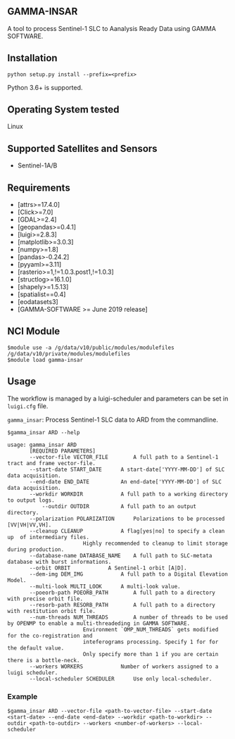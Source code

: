## GAMMA-INSAR

A tool to process Sentinel-1 SLC to Aanalysis Ready Data using GAMMA SOFTWARE.

## Installation

    python setup.py install --prefix=<prefix> 

Python 3.6+ is supported.

## Operating System tested
Linux

## Supported Satellites and Sensors
* Sentinel-1A/B

## Requirements
* [attrs>=17.4.0]
* [Click>=7.0]
* [GDAL>=2.4]
* [geopandas>=0.4.1]
* [luigi>=2.8.3]
* [matplotlib>=3.0.3]
* [numpy>=1.8]
* [pandas>-0.24.2]
* [pyyaml>=3.11]
* [rasterio>=1,!=1.0.3.post1,!=1.0.3]
* [structlog>=16.1.0]
* [shapely>=1.5.13]
* [spatialist==0.4]
* [eodatasets3]
* [GAMMA-SOFTWARE >= June 2019 release]


## NCI Module
	$module use -a /g/data/v10/public/modules/modulefiles /g/data/v10/private/modules/modulefiles 
	$module load gamma-insar

## Usage

The workflow is managed by a luigi-scheduler and parameters can be set in `luigi.cfg` file.


`gamma_insar`: Process Sentinel-1 SLC data to ARD from the commandline.

	$gamma_insar ARD --help

	usage: gamma_insar ARD
		   [REQUIRED PARAMETERS]
		   --vector-file VECTOR_FILE		A full path to a Sentinel-1 tract and frame vector-file.
		   --start-date START_DATE		A start-date['YYYY-MM-DD'] of SLC data acquisition.
		   --end-date END_DATE			An end-date['YYYY-MM-DD'] of SLC data acquisition.
		   --workdir WORKDIR			A full path to a working directory to output logs.
	           --outdir OUTDIR	 		A full path to an output directory.
		   --polarization POLARIZATION  	Polarizations to be processed [VV|VH|VV,VH].	
		   --cleanup CLEANUP			A flag[yes|no] to specify a clean up  of intermediary files. 
							Highly recommended to cleanup to limit storage during production.
		   --database-name DATABASE_NAME	A full path to SLC-metata database with burst informations.
		   --orbit ORBIT			A Sentinel-1 orbit [A|D].
		   --dem-img DEM_IMG			A full path to a Digital Elevation Model.
		   --multi-look MULTI_LOOK		A multi-look value.
		   --poeorb-path POEORB_PATH		A full path to a directory with precise orbit file.
		   --resorb-path RESORB_PATH		A full path to a directory with restitution orbit file.
		   --num-threads NUM_THREADS		A number of threads to be used by OPENMP to enable a multi-threadeding in GAMMA SOFTWARE.
							Environment `OMP_NUM_THREADS` gets modified for the co-registration and 
							inteferograms processing. Specify 1 for for the default value.
							Only specify more than 1 if you are certain there is a bottle-neck.
		   --workers WORKERS			Number of workers assigned to a luigi scheduler.
		   --local-scheduler SCHEDULER		Use only local-scheduler.


### Example 

	$gamma_insar ARD --vector-file <path-to-vector-file> --start-date <start-date> --end-date <end-date> --workdir <path-to-workdir> --outdir <path-to-outdir> --workers <number-of-workers> --local-scheduler 

